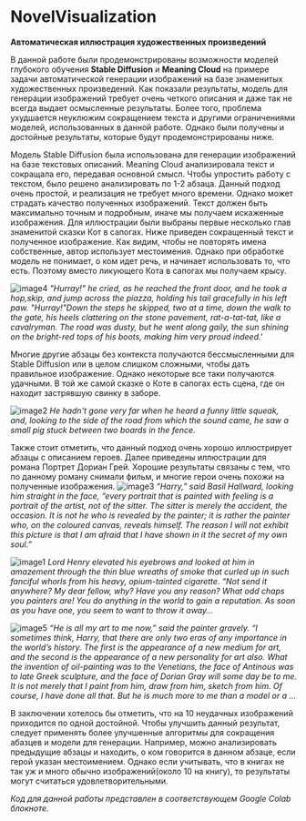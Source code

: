 # NovelVisualization
**Автоматическая иллюстрация художественных произведений**

В данной работе были продемонстрированы возможности моделей глубокого обучения **Stable Diffusion**  и **Meaning Cloud** на примере задачи автоматической генерации изображений на базе знаменитых художественных произведений. Как показали результаты, модель для генерации изображений требует очень четкого описания и даже так не всегда выдает осмысленные результаты. Более того, проблема ухудшается неуклюжим сокращением текста и другими ограничениями моделей, использованных в данной работе. Однако были получены и достойные результаты, которые будут продемонстрированы ниже.

Модель Stable Diffusion была использована для генерации изображений на базе текстовых описаний. Meaning Cloud анализировала текст и сокращала его, передавая основной смысл. Чтобы упростить работу с текстом, было решено анализировать по 1-2 абзаца. Данный подход очень простой, и реализация не требует много времени. Однако может страдать качество полученных изображений. Текст должен быть максимально точным и подробным, иначе мы получаем искаженные изображения. Для иллюстрации были выбраны первые несколько глав знаменитой сказки Кот в сапогах. Ниже приведен сокращенный текст и полученное изображение. Как видим, чтобы не повторять имена собственные, автор использует местоимения. Однако при обработке модель не понимает, о ком идет речь, и начинает использовать то, что есть. Поэтому вместо ликующего Кота в сапогах мы получаем крысу.

![image4](https://user-images.githubusercontent.com/91324982/222164456-161f3a9c-58dd-4182-8756-988536ddd776.jpg)
*"Hurray!" he cried, as he reached the front door, and he took a hop,skip, and jump across the piazza, holding his tail gracefully in his left paw. "Hurray!"Down the steps he skipped, two at a time, down the walk to the gate, his heels clattering on the stone pavement, rat-a-tat-tat, like a cavalryman. The road was dusty, but he went along gaily, the sun shining on the bright-red tops of his boots, making him very proud indeed.'*

Многие другие абзацы без контекста получаются бессмысленными для Stable Diffusion или в целом слишком сложными, чтобы дать правильное изображение. Однако некоторые все таки получаются удачными. В той же самой cказке о  Коте в сапогах есть сцена, где он находит застрявшую свинку в заборе.

![image2](https://user-images.githubusercontent.com/91324982/222165057-208ad844-e0ff-46d1-89b3-1abe9fec525f.jpg)
*He hadn't gone very far when he heard a funny little squeak, and,
looking to the side of the road from which the sound came, he saw a
small pig stuck between two boards in the fence.*

Также стоит отметить, что данный подход очень хорошо иллюстрирует абзацы с описанием героев. Далее приведены иллюстрации для романа Портрет Дориан Грей. Хорошие результаты связаны с тем, что по данному роману снимали фильм, и многие герои очень похожи на полученные изображения.
![image3](https://user-images.githubusercontent.com/91324982/222165646-321f66fa-85b8-4f64-aef1-572a1c1f4d17.jpg)
*“Harry,” said Basil Hallward, looking him straight in the face, “every
portrait that is painted with feeling is a portrait of the artist, not
of the sitter. The sitter is merely the accident, the occasion. It is
not he who is revealed by the painter; it is rather the painter who, on
the coloured canvas, reveals himself. The reason I will not exhibit
this picture is that I am afraid that I have shown in it the secret of
my own soul.”*

![image1](https://user-images.githubusercontent.com/91324982/222165934-f9b0ace6-3ab6-49d6-a027-a61bf8960ffe.jpg)
*Lord Henry elevated his eyebrows and looked at him in amazement through
the thin blue wreaths of smoke that curled up in such fanciful whorls
from his heavy, opium-tainted cigarette. “Not send it anywhere? My dear
fellow, why? Have you any reason? What odd chaps you painters are! You
do anything in the world to gain a reputation. As soon as you have one,
you seem to want to throw it away…*

![image5](https://user-images.githubusercontent.com/91324982/222166142-ee9f7b03-2754-42f6-a3cb-7f1af8949613.jpg)
*“He is all my art to me now,” said the painter gravely. “I sometimes
think, Harry, that there are only two eras of any importance in the
world’s history. The first is the appearance of a new medium for art,
and the second is the appearance of a new personality for art also.
What the invention of oil-painting was to the Venetians, the face of
Antinous was to late Greek sculpture, and the face of Dorian Gray will
some day be to me. It is not merely that I paint from him, draw from
him, sketch from him. Of course, I have done all that. But he is much
more to me than a model or a …*

В заключении хотелось бы отметить, что на 10 неудачных изображений приходится по одной достойной. Чтобы улучшить данный результат, следует применять более улучшенные алгоритмы для сокращения абазцев и модели для генерации. Например, можно анализировать предыдущие абзацы и находить, о ком говорится в данном абзаце, если герой указан местоимением. Однако если учитывать, что в книгах не так уж и много обычно изображений(около 10 на книгу), то результаты могут считаться удовлетворительными.

*Код для данной работы представлен в соответствующем Google Colab блокноте.* 




